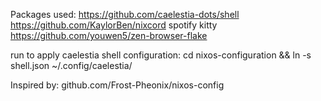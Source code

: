 Packages used:
https://github.com/caelestia-dots/shell
https://github.com/KaylorBen/nixcord
spotify
kitty
https://github.com/youwen5/zen-browser-flake

run to apply caelestia shell configuration:
cd nixos-configuration && ln -s shell.json ~/.config/caelestia/

Inspired by:
github.com/Frost-Pheonix/nixos-config
